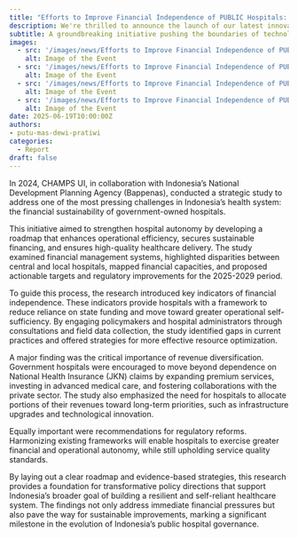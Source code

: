 ```yaml
---
title: "Efforts to Improve Financial Independence of PUBLIC Hospitals: Recommendations for Policy Improvement"
description: We're thrilled to announce the launch of our latest innovative project, set to revolutionize the industry.
subtitle: A groundbreaking initiative pushing the boundaries of technology.
images:
  - src: '/images/news/Efforts to Improve Financial Independence of PUBLIC Hospitals 1.webp'
    alt: Image of the Event
  - src: '/images/news/Efforts to Improve Financial Independence of PUBLIC Hospitals 2.webp'
    alt: Image of the Event
  - src: '/images/news/Efforts to Improve Financial Independence of PUBLIC Hospitals 3.webp'
    alt: Image of the Event
  - src: '/images/news/Efforts to Improve Financial Independence of PUBLIC Hospitals 4.webp'
    alt: Image of the Event
date: 2025-06-19T10:00:00Z
authors:
- putu-mas-dewi-pratiwi
categories:
  - Report
draft: false
---
```


In 2024, CHAMPS UI, in collaboration with Indonesia’s National Development Planning Agency (Bappenas), conducted a strategic study to address one of the most pressing challenges in Indonesia’s health system: the financial sustainability of government-owned hospitals.

This initiative aimed to strengthen hospital autonomy by developing a roadmap that enhances operational efficiency, secures sustainable financing, and ensures high-quality healthcare delivery. The study examined financial management systems, highlighted disparities between central and local hospitals, mapped financial capacities, and proposed actionable targets and regulatory improvements for the 2025-2029 period.

To guide this process, the research introduced key indicators of financial independence. These indicators provide hospitals with a framework to reduce reliance on state funding and move toward greater operational self-sufficiency. By engaging policymakers and hospital administrators through consultations and field data collection, the study identified gaps in current practices and offered strategies for more effective resource optimization.

A major finding was the critical importance of revenue diversification. Government hospitals were encouraged to move beyond dependence on National Health Insurance (JKN) claims by expanding premium services, investing in advanced medical care, and fostering collaborations with the private sector. The study also emphasized the need for hospitals to allocate portions of their revenues toward long-term priorities, such as infrastructure upgrades and technological innovation.

Equally important were recommendations for regulatory reforms. Harmonizing existing frameworks will enable hospitals to exercise greater financial and operational autonomy, while still upholding service quality standards.

By laying out a clear roadmap and evidence-based strategies, this research provides a foundation for transformative policy directions that support Indonesia’s broader goal of building a resilient and self-reliant healthcare system. The findings not only address immediate financial pressures but also pave the way for sustainable improvements, marking a significant milestone in the evolution of Indonesia’s public hospital governance.
